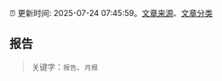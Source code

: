 :alarm_clock: 更新时间: 2025-07-24 07:45:59。[文章来源](/README.md)、[文章分类](/TAGS.md)

## 报告


> 关键字：`报告`、`月报`



